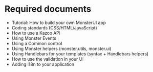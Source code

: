 # Required documents
* Tutorial: How to build your own MonsterUI app
* Coding standards (CSS/HTML/JavaScript)
* How to use a Kazoo API
* Using Monster Events
* Using a Common control
* Using Monster helpers (monster.utils, monster.ui)
* Using Handlebars for your templates (syntax + Handlebars helpers)
* How to use the validation in your UI
* Adding I18n to your application
